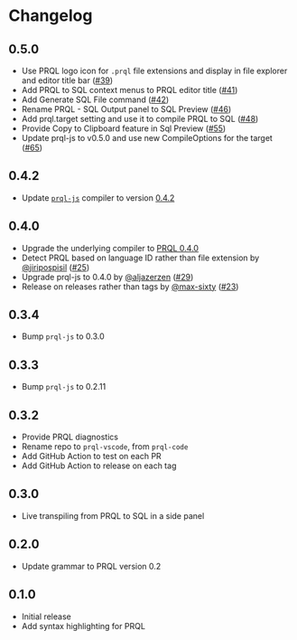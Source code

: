 # Changelog

## 0.5.0

- Use PRQL logo icon for `.prql` file extensions and display in file explorer and editor title bar ([#39](https://github.com/PRQL/prql-vscode/issues/39))
- Add PRQL to SQL context menus to PRQL editor title ([#41](https://github.com/PRQL/prql-vscode/issues/41))
- Add Generate SQL File command ([#42](https://github.com/PRQL/prql-vscode/issues/42))
- Rename PRQL - SQL Output panel to SQL Preview ([#46](https://github.com/PRQL/prql-vscode/issues/46))
- Add prql.target setting and use it to compile PRQL to SQL ([#48](https://github.com/PRQL/prql-vscode/issues/48))
- Provide Copy to Clipboard feature in Sql Preview ([#55](https://github.com/PRQL/prql-vscode/issues/55))
- Update prql-js to v0.5.0 and use new CompileOptions for the target ([#65](https://github.com/PRQL/prql-vscode/issues/65))

## 0.4.2

- Update [`prql-js`](https://github.com/PRQL/prql/tree/main/prql-js) compiler to version [0.4.2](https://github.com/PRQL/prql/releases/tag/0.4.2)

## 0.4.0

* Upgrade the underlying compiler to [PRQL 0.4.0](https://github.com/PRQL/prql/releases/tag/0.4.0)
* Detect PRQL based on language ID rather than file extension by [@jiripospisil](https://github.com/jiripospisil) ([#25](https://github.com/PRQL/prql-vscode/pull/25))
* Upgrade prql-js to 0.4.0 by [@aljazerzen](https://github.com/aljazerzen) ([#29](https://github.com/PRQL/prql-vscode/pull/29))
* Release on releases rather than tags by [@max-sixty](https://github.com/max-sixty) ([#23](https://github.com/PRQL/prql-vscode/pull/23))

## 0.3.4

- Bump `prql-js` to 0.3.0

## 0.3.3

- Bump `prql-js` to 0.2.11

## 0.3.2

- Provide PRQL diagnostics
- Rename repo to `prql-vscode`, from `prql-code`
- Add GitHub Action to test on each PR
- Add GitHub Action to release on each tag

## 0.3.0

- Live transpiling from PRQL to SQL in a side panel

## 0.2.0

- Update grammar to PRQL version 0.2

## 0.1.0

- Initial release
- Add syntax highlighting for PRQL
